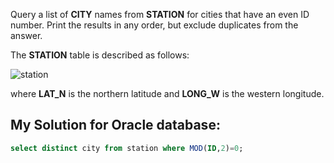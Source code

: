 Query a list of **CITY** names from **STATION** for cities that have an even ID number. Print the results in any order, but exclude duplicates from the answer.

The **STATION** table is described as follows:

![station](https://s3.amazonaws.com/hr-challenge-images/9336/1449345840-5f0a551030-Station.jpg)

where **LAT_N** is the northern latitude and **LONG_W** is the western longitude.


## My Solution for Oracle database:

```sql
select distinct city from station where MOD(ID,2)=0;
```
